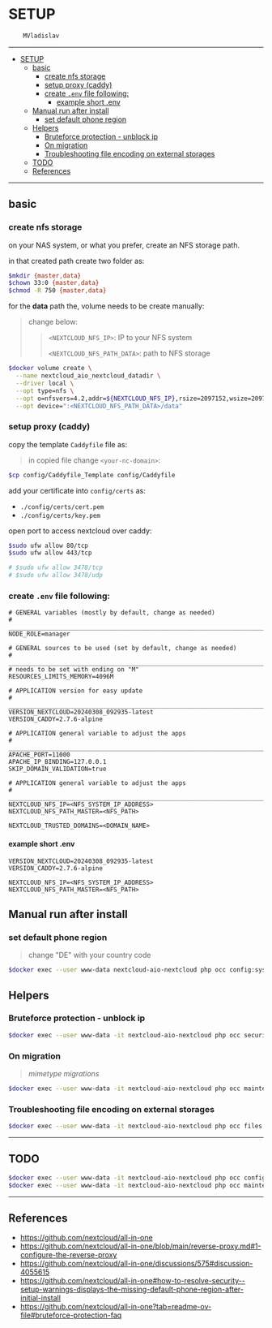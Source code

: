 # SETUP

```sh
    MVladislav
```

---

- [SETUP](#setup)
  - [basic](#basic)
    - [create nfs storage](#create-nfs-storage)
    - [setup proxy (caddy)](#setup-proxy-caddy)
    - [create `.env` file following:](#create-env-file-following)
      - [example short .env](#example-short-env)
  - [Manual run after install](#manual-run-after-install)
    - [set default phone region](#set-default-phone-region)
  - [Helpers](#helpers)
    - [Bruteforce protection - unblock ip](#bruteforce-protection---unblock-ip)
    - [On migration](#on-migration)
    - [Troubleshooting file encoding on external storages](#troubleshooting-file-encoding-on-external-storages)
  - [TODO](#todo)
  - [References](#references)

---

## basic

### create nfs storage

on your NAS system, or what you prefer, create an NFS storage path.

in that created path create two folder as:

```sh
$mkdir {master,data}
$chown 33:0 {master,data}
$chmod -R 750 {master,data}
```

for the **data** path the, volume needs to be create manually:

> change below:
>
> > `<NEXTCLOUD_NFS_IP>`: IP to your NFS system
> >
> > `<NEXTCLOUD_NFS_PATH_DATA>`: path to NFS storage

```sh
$docker volume create \
  --name nextcloud_aio_nextcloud_datadir \
  --driver local \
  --opt type=nfs \
  --opt o=nfsvers=4.2,addr=${NEXTCLOUD_NFS_IP},rsize=2097152,wsize=2097152,tcp,nconnect=8 \
  --opt device=":<NEXTCLOUD_NFS_PATH_DATA>/data"
```

### setup proxy (caddy)

copy the template `Caddyfile` file as:

> in copied file change `<your-nc-domain>`:

```sh
$cp config/Caddyfile_Template config/Caddyfile
```

add your certificate into `config/certs` as:

- `./config/certs/cert.pem`
- `./config/certs/key.pem`

open port to access nextcloud over caddy:

```sh
$sudo ufw allow 80/tcp
$sudo ufw allow 443/tcp

# $sudo ufw allow 3478/tcp
# $sudo ufw allow 3478/udp
```

### create `.env` file following:

```env
# GENERAL variables (mostly by default, change as needed)
# ______________________________________________________________________________
NODE_ROLE=manager

# GENERAL sources to be used (set by default, change as needed)
# ______________________________________________________________________________
# needs to be set with ending on "M"
RESOURCES_LIMITS_MEMORY=4096M

# APPLICATION version for easy update
# ______________________________________________________________________________
VERSION_NEXTCLOUD=20240308_092935-latest
VERSION_CADDY=2.7.6-alpine

# APPLICATION general variable to adjust the apps
# ______________________________________________________________________________
APACHE_PORT=11000
APACHE_IP_BINDING=127.0.0.1
SKIP_DOMAIN_VALIDATION=true

# APPLICATION general variable to adjust the apps
# ______________________________________________________________________________
NEXTCLOUD_NFS_IP=<NFS_SYSTEM_IP_ADDRESS>
NEXTCLOUD_NFS_PATH_MASTER=<NFS_PATH>

NEXTCLOUD_TRUSTED_DOMAINS=<DOMAIN_NAME>
```

#### example short .env

```env
VERSION_NEXTCLOUD=20240308_092935-latest
VERSION_CADDY=2.7.6-alpine

NEXTCLOUD_NFS_IP=<NFS_SYSTEM_IP_ADDRESS>
NEXTCLOUD_NFS_PATH_MASTER=<NFS_PATH>
```

## Manual run after install

### set default phone region

> change "DE" with your country code

```sh
$docker exec --user www-data nextcloud-aio-nextcloud php occ config:system:set default_phone_region --value="DE"
```

## Helpers

### Bruteforce protection - unblock ip

```sh
$docker exec --user www-data -it nextcloud-aio-nextcloud php occ security:bruteforce:reset <ip-address>
```

### On migration

> _mimetype migrations_

```sh
$docker exec --user www-data -it nextcloud-aio-nextcloud php occ maintenance:repair --include-expensive
```

### Troubleshooting file encoding on external storages

```sh
$docker exec --user www-data -it nextcloud-aio-nextcloud php occ files:scan --all
```

---

## TODO

```sh
$docker exec --user www-data -it nextcloud-aio-nextcloud php occ config:system:set trusted_domains 10 --value="<DOMAIN_NAME>"
$docker exec --user www-data -it nextcloud-aio-nextcloud php occ maintenance:update:htaccess
```

---

## References

- <https://github.com/nextcloud/all-in-one>
- <https://github.com/nextcloud/all-in-one/blob/main/reverse-proxy.md#1-configure-the-reverse-proxy>
- <https://github.com/nextcloud/all-in-one/discussions/575#discussion-4055615>
- <https://github.com/nextcloud/all-in-one#how-to-resolve-security--setup-warnings-displays-the-missing-default-phone-region-after-initial-install>
- <https://github.com/nextcloud/all-in-one?tab=readme-ov-file#bruteforce-protection-faq>
